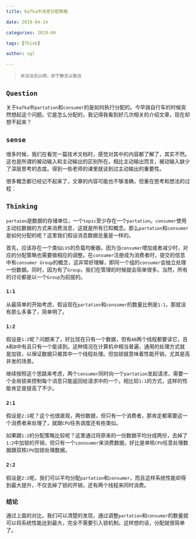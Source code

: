 ```yaml
---
title: Kafka中消息分配策略

date: 2019-04-24

categories: 2019-04

tags: [Think]

author: sgl

---
```


> `非淡泊无以明，非宁静无以致远`

## `Question`

关于`kafka`中`partation`和`consumer`的是如何执行分配的。今早骑自行车的时候突然想起这个问题。它是怎么分配的，我记得我看到好几次相关的介绍文章，现在却想不起来？

## `sense`

很多时候，我们在看完一篇技术文档时，感觉对其中的内容都了解了，其实不然。这也是所谓的被动输入和主动输出的区别所在。相比主动输出而言，被动输入缺少了深层思考的态度。得到一些老师的课里就谈到过主动输出的重要性。

很多概念都已经记不起来了，文章的内容可能也不够准确，但重在思考和想法的过程：

## `Thinking`

`partaion`是数据的存储单位，一个`topic`至少存在一个`partation`。`consumer`使用主动拉数据的方式来消费消息，这就是所有已知概念。那么`partation`和`consumer`是如何分配的呢？这里我们假设消息数据总量是一样的。

首先，应该存在一个类似`LVS`的负载均衡器，因为当`consumer`增加或者减少时，对应的分配策略也需要做相应的调整。在`consumer`注册成为消费者时，提交的信息中有`consumer Group`的概念，这非常好理解，即同一个组的`consumer`会独立处理一份数据。同时，因为有了`Group`，我们在管理的时候就会简单很多。当然，所有的讨论都是以一个`Group`为前提的。

### `1:1`

从最简单的开始考虑，假设现在`partation`和`consumer`的数量比例是`1:1`，那就没有那么多事了，简单明了。

### `1:2`

假设是`1:2`呢？问题来了，好比现在只有一个数据，但有`AB`两个线程都要读它，且`A`和`B`中有且只有一个能读到。这种情况在计算机中相当普遍，通用的处理方式就是加锁，以保证数据只被其中一个线程处理。但加锁就意味着性能开销，尤其是高并发的场景。

继续按照这个思路来考虑，两个`consumer`同时向一个`partation`发起请求，需要一个全局锁来控制每个消息只能返回给请求中的一个。相比较`1:1`的方式，这样的性能肯定是提高了不少。

### `2:1`

假设是`2:1`呢？这个也很直观，两份数据，但只有一个消费者，那肯定都需要这一个消费者来处理了，就跟`CPU`任务调度还有些类似。

如果跟`1:2`的分配策略比较呢？这里通过将原来的一份数据平均分成两份，去掉了`1:2`中加锁的开销，但只有一个`connsumer`来消费数据。好比是单核`CPU`任意处理数据跟双核`CPU`加锁处理数据。

### `2:2`

假设是`2:2`呢，我们可以平均分配`partation`和`consumer`，而且这样系统性能却得到最大提升，不仅去掉了锁的开销，还有两个线程来同时消费。

### 结论

通过上面的对比，我们可以清楚的发现，通过调整`partation`和`consumer`的数量就可以将系统性能达到最大，完全不需要引入锁机制。这样想的话，分配就很简单了。

